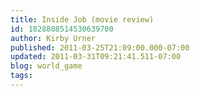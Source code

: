 ```yaml
---
title: Inside Job (movie review)
id: 1828808514530639700
author: Kirby Urner
published: 2011-03-25T21:09:00.000-07:00
updated: 2011-03-31T09:21:41.511-07:00
blog: world_game
tags: 
---
```


